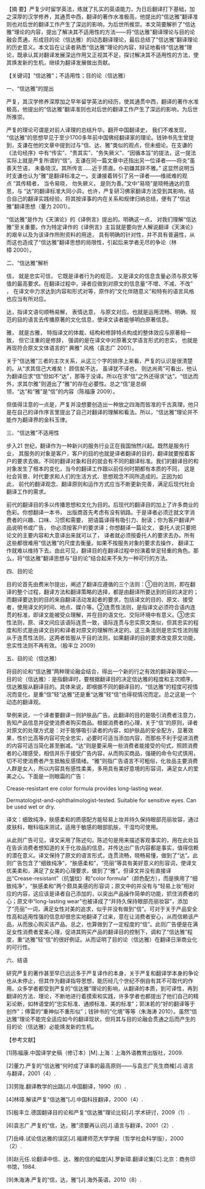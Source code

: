 【摘 要】严复少时留学英法，练就了扎实的英语能力，为日后翻译打下基础，加之深厚的汉学修养，其通贯中西，翻译的著作水准极高，他提出的“信达雅”翻译准则也对后世的翻译工作产生了深远的影响，为后世所推崇。本文简要解析了“信达雅”理论的内容，提出了解决其不适用性的方法――将“信达雅”翻译理论与目的论融会贯通，形成目的论（信达雅）的动态翻译理论，最后总结了“信达雅”翻译理论的历史意义。本文旨在让读者熟悉“信达雅”理论的内容，辩证地看待“信达雅”理论，既承认其对翻译发展深远作用又正视其不足，探讨解决其不适用性的方法，使其焕发新的生机，继续为翻译发展做出贡献。 

【关键词】“信达雅”；不适用性；目的论（信达雅） 

一、“信达雅”的提出 

严复，其汉学修养深厚加之早年留学英法的经历，使其通贯中西，翻译的著作水准极高，他提出的“信达雅”翻译准则也对后世的翻译工作产生了深远的影响，为后世所推崇。 

严复的理论可谓是对前人译理的总结升华。翻开中国翻译史， 我们不难发现， “信达雅”的思想早见于至少1700多年前中国佛经翻译家的理论。钱钟书先生曾提到，支谦在他的文章中提到过与“信、达、雅”类似的观点，但未细论。在支谦的《法句经序》中有“传实”、“贵其实”、“务失厥义”、“因循本旨”的提法，这一提法实际上就是严复所谓的“信”。支谦在同一篇文章中还指出另一位译者――将炎“虽善天竺语， 未备晓汉。其所传言……近于质直。仆初嫌其辞不雅。” 这显然说明当时支谦也认为“雅”是翻译标准之一。支谦接着转引了另一译者――维祗难的观点 “其传精者， 当令易晓， 勿失厥义， 是则为善。”文中“易晓”是晓畅通达的意思，与 “达”的翻译标准大同小异。也许，严复研习佛家翻译方法受到其影响，结合自己的翻译实践经验，将其按译事的内在关系和规律归纳总结，便有了“信达雅”翻译思想（董力 2001）。 

“信达雅”是作为《天演论》的《译例言》提出的。明确这一点， 对我们理解“信达雅”至关重要。作为特定译作的《译例言》主旨就是要向世人解说翻译《天演论》的艰辛以及为该译作所附资料的用途， 具有明确的针对性，并不具有普遍性，从而这也造成了“信达雅”翻译思想的局限性，引起后来学者无尽的争论（林樟 2000）。 

二、“信达雅”解析 

信， 就是忠实可信， 它既是译者行为的规范， 又是译文的信息含量必须与原文等值的最高要求。在翻译过程中，译者应做到对原文的信息量“不增、不减、不改” ， 在译文中力求达到内容和形式对等，原作的“文化伴随意义”和特有的语言风格也应当有所对应。 

达，指译文语句顺畅易解， 表情达意， 与原文对应。也就是运用流畅、明确、规范的目的语言去传播原著的文化信息，使译文读者能够明白原著信息。 

雅， 就是古雅， 特指译文的体裁、结构和修辞特点构成的整体效应与原著相一致， 但它注重的是修辞， 强调的是在译文中对原著文学语言形式的忠实， 也就是再现符合原文文体语言的“ 典雅” 风格（袁志广 2001）。 

关于“信达雅”三者的主次关系，从这三个字的排序上来看，严复的认识是很清楚的。从“求其信己大难矣！ 顾信矣不达， 虽译犹不译也， 则达尚焉”可看出，他认为翻译应求“信”但如不“达”，那等于没译。所以在求“信”之外还得求“达”。“信达而外，求其尔雅”则道出了“雅”的存在必要性。总之“信”是总纲领，“达”和“雅”是“信”的内容（陈福康 2009）。 

但值得注意的一点是，严复并没想要创造出一种放之四海而皆准的千古真理，他只是在自己的译作序言里提出了自己对翻译的理解和看法。所以，“信达雅”理论并不能作为翻译界的金科玉律。 

三、“信达雅”不适用性 

步入21 世纪，翻译作为一种新兴的服务行业正在我国悄然兴起。既然是服务行业， 其服务的对象是客户，客户的目的也就是译者翻译的目的，翻译就要按着客户的要求去做。不同的翻译对象和目的就会有不同的翻译标准。我们的翻译目的和对象发生了根本的变化，当今的翻译工作跟以前任何时期都有本质的不同， 这是社会背景、时代要求和人们的生活方式、思想观念不同所造成的。正因为如此， 前代的翻译观念、翻译原则和运作方式应当不断更新完善，满足后现代社会翻译工作的需求。 

前代的翻译目的多以传播思想和文化为目的。后现代的翻译目的加上了许多商业的色彩。你想翻译一本书， 出版商首先考虑有没有销路。于是译者必须迁就文字消费者的兴趣、口味、习惯和需要， 把语篇译得有吸引力、耐读；你为客户翻译产品说明书或广告， 你必须按客户的要求译；你想翻译一篇论文， 委托人说只要把论文的主要内容和大意译出来就可以了， 译者就必须按委托人的要求去办。所有这些都很难用“信达雅”的尺度去衡量。如果不按服务对象的要求去操作， 翻译工作就难以维持下去。由此可见，翻译目的在翻译过程中扮演着举足轻重的角色。那么，将“信达雅”翻译思想与“目的论”结合起来不失为一种可行的方法。 

四、目的论 

目的论首先由费米尔提出，阐述了翻译应遵循的三个法则：①目的法则，即在翻译的整个过程，翻译方法和翻译策略的选择，都是由翻译所要达到的目的决定的；而翻译要达到的目的来自翻译活动发起者的要求，包括译文的目的、原文、接受者，使用译文的时间、地点、媒介等。②连贯性法则，是指译文必须符合语内连贯的标准，即译文能被受众理解，并在目的语文化、交际环境中有意义。③忠实性法则，原、译文间应该语际连贯一致，语际连贯与忠实原文类似，但其忠实的程度和形式是由译文目的和译者对原文的理解所决定的。这三条法则是忠实性法则服从于连贯性法则，这两者皆服从于目的法则，如果翻译的目的要求改变原文功能，忠实性法则不再有效。（殷丰立 2009） 

五、目的论（信达雅） 

将目的论和“信达雅”两种理论融会结合，得出一个新的行之有效的翻译新理论――目的论（信达雅）：是指翻译时，要根据翻译目的决定信达雅的程度和主次顺序，信达雅服从翻译目的。具体来说，即根据不同的翻译目的，“信达雅”的程度可视情况而变化，是重“信”轻“达雅”还是重“达雅”轻“信”也得视情况而定。总之这是一个动态的翻译观。 

举例来说，一个译者要翻译一则护肤品广告。此翻译的目的是吸引消费者注意力，告知产品信息并促使消费者购买商品。根据消费者的心理，关于“信”的原则，译者对原文的处理方式是：对于能够吸引读者的内容，如护肤品的安全配方，显著效果，性价比高等内容可完全忠实，必要时可适当添加内容，而那些不利于促进消费的内容可适当简化甚至删减。“达”则是要采用一些消费者能接受的句式，照顾消费者的心理感受，相信并乐于接受广告内容，从而购买商品，强硬的命令句式慎用，切不可使消费者产生抵触反感情绪。“雅”则指广告语言不可粗俗，化妆品主要消费人群是女人，所以内容具有感性柔美，多用具有美好意境的形容词，满足女人的爱美之心。下面是一则眼霜的广告： 

Crease-resistant ere color formula provides long-lasting wear. 

Dermatologist-and-ophthalmologist-tested. Suitable for sensitive eyes. Can be used wet or dry. 

译文：细致纯净，肤感柔和的质感配方能轻易上妆并持久保持眼部亮丽妆容，通过皮肤科，眼科临床测试，适用于敏感的眼部肌肤，干湿均可使用。 

从此则广告可见，译文采用了陈述句。陈述句是用来描述客观事实的，用在此处旨在告诉消费者想知道的关于化妆品的信息，并传达出广告内容都是事实，值得信赖的潜在意义。译文保持了原文的语言形式，连贯流畅，晓畅易懂，做到了“达”。此则广告包含了“细致纯净”，“肤感柔和”，“亮丽”等具有美好意义的形容词，使译文优美柔和，满足了女美的心理要求，做到了“雅”。但译文并没有直接译出“Crease-resistant”（抗皱纹）和“color formula”（颜色配方），而是换用了“细致纯净”，“肤感柔和”两个颇具美感的形容词；原文中的并没有与“轻易上妆”相对应的内容，这应该是译者自己添加的，以突出产品操作简单的功能，抓住消费者的心；原文中“long-lasting wear”也被译成了“并持久保持眼部亮丽妆容”，添加了“亮丽”一词，满足女性对美的追求，似乎并没有做到“信”。可对于关于产品安全性高和适用性强的信息却很忠实地翻译了过来，意在让消费者安心，从而信赖该产品，从而放心购买该产品。总之，也算做到了一定程度的“信”。此则广告便是在满足女性消费者爱美心理，促进其购买产品的翻译目的控制下，调和了“信达雅”程度，重“达雅”轻“信”的很好例证。从而证明了目的论（信达雅）在翻译日渐商业化的可行性。 

六、结语 

研究严复的著作甚至早已远远多于严复译作的本身，关于严复和翻译学本身的争论也从未停止，但其作为翻译指导思想，能历经几个世纪不倒自有其不可取代的作用。众多学者都受到严复的“信达雅”理论的影响，从翻译的本质，到可译性，再到翻译的方法、理论，不断地进行着摸索和实践，许多学者也都提出了他们自己的精彩论断，如林语堂的“忠实标准、通顺标准、美的标准”；郭沫若的“好的翻译等于创作”；傅雷的“重神似不重形似”；钱钟书的“化境”等等（朱海涛 2010）。虽然“信达雅”理论不能完全适应如今的翻译现状，但将其与目的论融会贯通之后而产生的目的论（信达雅）必能焕发新的生机。 

【参考文献】 

[1]陈福康.中国译学史稿（修订本）[M].上海：上海外语教育出版社，2009. 

[2]董力.严复的“信达雅”何时成了译事的最高原则――与袁志广先生商榷[J].语言与翻译，2001（4）. 

[3]劳陇.翻译教学的出路[J].中国翻译，1990（6）. 

[4]林璋.解读严复“信达雅”[J].中国科技翻译，2000（4）. 

[5]殷丰立.德国翻译目的论和严复“信达雅”理论比较[J].学术研讨，2009（1）. 

[6]袁志广.严复的“信，达，雅”须要再认识[J].语言与翻译，2001（2）. 

[7]岳峰.试论信达雅的误区[J].福建师范大学学报（哲学社会科学版），2000（2）. 

[8]赵元任.论翻译中信、达、雅的信的幅度[A].罗新璋.翻译论集[C].北京：商务印书馆，1984. 

[9]朱海涛.严复的“信，达，雅”[J].海外英语，2010（8）.